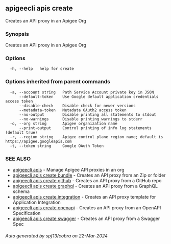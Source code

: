 ## apigeecli apis create

Creates an API proxy in an Apigee Org

### Synopsis

Creates an API proxy in an Apigee Org

### Options

```
  -h, --help   help for create
```

### Options inherited from parent commands

```
  -a, --account string   Path Service Account private key in JSON
      --default-token    Use Google default application credentials access token
      --disable-check    Disable check for newer versions
      --metadata-token   Metadata OAuth2 access token
      --no-output        Disable printing all statements to stdout
      --no-warnings      Disable printing warnings to stderr
  -o, --org string       Apigee organization name
      --print-output     Control printing of info log statements (default true)
  -r, --region string    Apigee control plane region name; default is https://apigee.googleapis.com
  -t, --token string     Google OAuth Token
```

### SEE ALSO

* [apigeecli apis](apigeecli_apis.md)	 - Manage Apigee API proxies in an org
* [apigeecli apis create bundle](apigeecli_apis_create_bundle.md)	 - Creates an API proxy from an Zip or folder
* [apigeecli apis create github](apigeecli_apis_create_github.md)	 - Creates an API proxy from a GitHub repo
* [apigeecli apis create graphql](apigeecli_apis_create_graphql.md)	 - Creates an API proxy from a GraphQL schema
* [apigeecli apis create integration](apigeecli_apis_create_integration.md)	 - Creates an API proxy template for Application Integration
* [apigeecli apis create openapi](apigeecli_apis_create_openapi.md)	 - Creates an API proxy from an OpenAPI Specification
* [apigeecli apis create swagger](apigeecli_apis_create_swagger.md)	 - Creates an API proxy from a Swagger Spec

###### Auto generated by spf13/cobra on 22-Mar-2024
